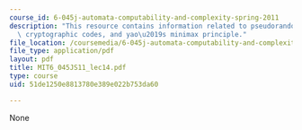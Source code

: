```yaml
---
course_id: 6-045j-automata-computability-and-complexity-spring-2011
description: "This resource contains information related to pseudorandom generators,\
  \ cryptographic codes, and yao\u2019s minimax principle."
file_location: /coursemedia/6-045j-automata-computability-and-complexity-spring-2011/51de1250e8813780e389e022b753da60_MIT6_045JS11_lec14.pdf
file_type: application/pdf
layout: pdf
title: MIT6_045JS11_lec14.pdf
type: course
uid: 51de1250e8813780e389e022b753da60

---
```

None